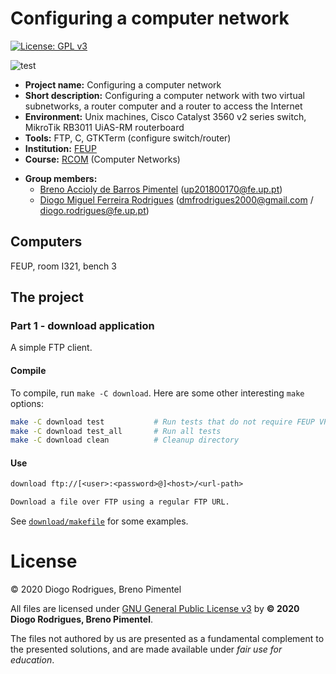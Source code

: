 <!--
Copyright (C) 2020 Diogo Rodrigues, Breno Pimentel
Distributed under the terms of the GNU General Public License, version 3
-->

# Configuring a computer network

[![License: GPL v3](https://img.shields.io/badge/License-GPLv3-blue.svg)](https://www.gnu.org/licenses/gpl-3.0)

![test](https://github.com/dmfrodrigues/feup-rcom-l2/workflows/test/badge.svg)

- **Project name:** Configuring a computer network
- **Short description:** Configuring a computer network with two virtual subnetworks, a router computer and a router to access the Internet
- **Environment:** Unix machines, Cisco Catalyst 3560 v2 series switch, MikroTik RB3011 UiAS-RM routerboard
- **Tools:** FTP, C, GTKTerm (configure switch/router)
- **Institution:** [FEUP](https://sigarra.up.pt/feup/en/web_page.Inicial)
- **Course:** [RCOM](https://sigarra.up.pt/feup/en/UCURR_GERAL.FICHA_UC_VIEW?pv_ocorrencia_id=459483) (Computer Networks)
<!-- - **Project grade:** ??.?/20.0 -->
- **Group members:**
    - [Breno Accioly de Barros Pimentel](https://github.com/BrenoAccioly) (<up201800170@fe.up.pt>)
    - [Diogo Miguel Ferreira Rodrigues](https://github.com/dmfrodrigues) (<dmfrodrigues2000@gmail.com> / <diogo.rodrigues@fe.up.pt>)

## Computers

FEUP, room I321, bench 3

## The project

### Part 1 - download application

A simple FTP client.

#### Compile

To compile, run `make -C download`. Here are some other interesting `make` options:

```sh
make -C download test           # Run tests that do not require FEUP VPN
make -C download test_all       # Run all tests
make -C download clean          # Cleanup directory
```

#### Use

```txt
download ftp://[<user>:<password>@]<host>/<url-path>

Download a file over FTP using a regular FTP URL.
```

See [`download/makefile`](download/makefile) for some examples.

# License

© 2020 Diogo Rodrigues, Breno Pimentel

All files are licensed under [GNU General Public License v3](LICENSE) by **© 2020 Diogo Rodrigues, Breno Pimentel**. <!-- , to the exception of: -->
<!-- - all files inside directory `doc/guidelines`, which were authored by the lecturers; -->
<!-- - all files inside directory `doc/report` and all artifacts deriving from them, which are licensed under the [Creative Commons Attribution-NonCommercial-NoDerivatives 4.0 International](doc/report/LICENSE) public license. -->

The files not authored by us are presented as a fundamental complement to the presented solutions, and are made available under *fair use for education*.

